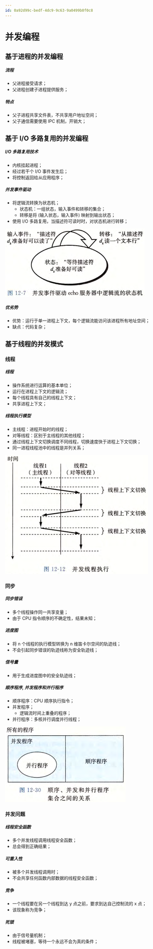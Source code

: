 ```yaml
---
id: 0a92d99c-bedf-4dc9-9c63-9a0499b0f0c8
---
```


# 并发编程

## 基于进程的并发编程

##### 流程

- 父进程接受请求；
- 父进程创建子进程提供服务；

##### 特点

- 父子进程共享文件表，不共享用户地址空间；
- 父子通信需要使用 IPC 机制，开销大；

## 基于 I/O 多路复用的并发编程

##### I/O 多路复用技术

- 内核挂起进程；
- 经过若干个 I/O 事件发生后；
- 将控制返回给从应用程序；

##### 并发事件驱动

- 将逻辑流转换为状态机；
  - 状态机：一组状态，输入事件和转移的集合；
  - 转移是将 (输入状态，输入事件) 映射到输出状态；
- 使用 I/O 多路复用，当描述符可读时时，对状态机进行转移；

![并发事件驱动](./images/2023-10-31-14-52-11.png)

##### 优劣势

- 优势：运行于单一进程上下文，每个逻辑流能访问该进程所有地址空间；
- 缺点：代码复杂；

## 基于线程的并发模式

### 线程

##### 线程

- 操作系统进行运算的基本单位；
- 运行在进程上下文的逻辑流；
- 每个线程具有自己的线程上下文；
- 共享进程上下文；

##### 线程执行模型

- 主线程：进程开始时的线程；
- 对等线程：区别于主线程的其他线程；
- 通过线程上下文切换调度不同线程，切换速度快于进程上下文切换；
- 同一进程线程池中的线程是并列关系；

![线程执行模型](./images/2023-10-31-14-54-43.png)

### 同步

##### 同步错误

- 多个线程操作同一共享变量；
- 由于 CPU 指令顺序的不确定性，结果未知；

##### 进度图

- 将 n 个线程的执行模型转换为 n 维笛卡尔空间的轨迹线；
- 不会引起同步错误的轨迹线称为安全轨迹线；

##### 信号量

- 用于生成进度图中的安全轨迹线；

##### 顺序程序, 并发程序和并行程序

- 顺序程序：CPU 顺序执行指令；
- 并发程序；
  - 逻辑流时间上重叠的程序；
- 并行程序：多核并行调度并行线程；

![顺序程序, 并发程序和并行程序](./images/2023-10-31-15-07-32.png)

### 并发问题

##### 线程安全函数

- 多个并发线程调用线程安全函数；
- 总会得到正确结果；

##### 可重入性

- 被多个并发线程调用时；
- 不会共享任何函数内部数据的线程安全函数；

##### 竞争

- 一个线程要在另一个线程到达 y 点之前，要求到达自己控制流的 x 点；
- 该现象称为竞争；

##### 死锁

- 由于信号量机制；
- 线程被堵塞，等待一个永远不会为真的条件；
